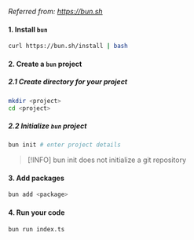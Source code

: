 *Referred from: https://bun.sh*

#### 1. Install `bun`
```bash
curl https://bun.sh/install | bash
```

#### 2. Create a `bun` project

##### 2.1 Create directory for your project
```bash
mkdir <project>
cd <project>
```

##### 2.2 Initialize `bun` project
```bash
bun init # enter project details
```
> [!INFO] 
> bun init does not initialize a git repository

#### 3. Add packages
```bash
bun add <package>
```

#### 4. Run your code
```bash
bun run index.ts
```

